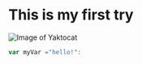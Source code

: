 # This is my first try #
![Image of Yaktocat](https://octodex.github.com/images/yaktocat.png)

~~~ javascript
var myVar ="hello!":
~~~
